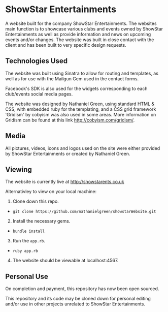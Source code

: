 # ShowStar Entertainments

A website built for the company ShowStar Entertainments. The websites main function is to showcase various
clubs and events owned by ShowStar Entertainments as well as provide information
and news on upcoming events and/or changes. The website was built in close
contact with the client and has been built to very specific design requests.


## Technologies Used 

The website was built using Sinatra to allow for routing and templates, as
well as for use with the Mailgun Gem used in the contact forms. 

Facebook's SDK is also used for the widgets corresponding to each club/events
social media pages.

The website was designed by Nathaniel Green, using standard HTML & CSS, with
embedded ruby for the templating, and a CSS grid framework 'Gridism' by cobyism was 
also used in some areas. More information on Gridism can be found at this link http://cobyism.com/gridism/.


## Media 

All pictures, videos, icons and logos used on the site were either provided by ShowStar Entertainments or
created by Nathaniel Green.


## Viewing

The website is currently live at http://showstarents.co.uk

Alternativley to view on your local machine: 

1. Clone down this repo.
  - `git clone https://github.com/nathanielgreen/showstarWebsite.git`
2. Install the necessary gems.
  - `bundle install`
3. Run the `app.rb`.
  - `ruby app.rb`
4. The website should be viewable at localhost:4567.


## Personal Use 

On completion and payment, this repository has now been open sourced.

This repository and its code may be cloned down for personal editing and/or use in other
projects unrelated to ShowStar Entertainments.




